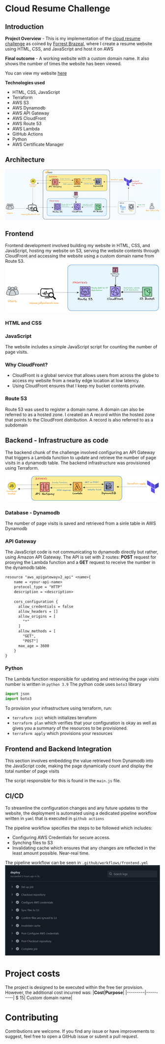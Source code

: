 # Cloud Resume Challenge
## Introduction
**Project Overview** - This is my implementation of the [cloud resume challenge](https://cloudresumechallenge.dev/) as coined by [Forrest Brazeal](https://www.linkedin.com/in/forrestbrazeal/), where I create a resume website using HTML, CSS, and JavaScript and host it on AWS 

**Final outcome** - A working website with a custom domain name. It also shows the number of times the website has been viewed.

You can view my website [here](https://resume.jullyachenchi.com/)


**Technologies used**
- HTML, CSS, JavaScript
- Terraform
- AWS S3
- AWS Dynamodb
- AWS API Gateway
- AWS CloudFront
- AWS Route 53
- AWS Lambda
- GitHub Actions
- Python
- AWS Certificate Manager

## Architecture
![Architecture diagram](assets/arch-new.png)

## Frontend 
Frontend development involved building my website in HTML, CSS, and JavaScript, hosting my website on S3, serving the website contents through CloudFront and accessing the website using a custom domain name from Route 53.
![frontend diagram](assets/frontend-new.png)
### HTML and CSS

### JavaScript
The website includes a simple JavaScript script for counting the number of page visits.
### Why CloudFront?
- CloudFront is a global service that allows users from across the globe to access my website from a nearby edge location at low latency.
- Using CloudFront ensures that I keep my bucket contents private.

### Route 53
Route 53 was used to register a domain name. A domain can also be referred to as a hosted zone. I created an A record within the hosted zone that points to the CloudFront distribution. A record is also referred to as a subdomain

## Backend - Infrastructure as code
The backend chunk of the challenge involved configuring an API Gateway that triggers a Lambda function to update and retrieve the number of page visits in a dynamodb table. The backend infrastructure was provisioned using Terraform.

![backend diagram](assets/backend-new.png)

### Database - Dynamodb
The number of page visits is saved and retrieved from a sinle table in AWS Dynamodb

### API Gateway
The JavaScript code is not communicating to dynamodb directly but rather, using Amazon API Gateway. The API is set with 2 routes: **POST** request for proxying the Lambda function and a **GET** request to receive the number in the dynamodb table.
```hcl
resource "aws_apigatewayv2_api" <name>{
    name = <your-api-name>
    protocol_type = "HTTP"
    description = <description>

    cors_configuration {
      allow_credentials = false
      allow_headers = []
      allow_origins = [
        "*"
      ]
      allow_methods = [
        "GET",
        "POST"]
      max_age = 3600
    } 
}
```
### Python
The Lambda function responsible for updating and retrieving the page visits number is written in `python 3.9`
The python code uses `boto3` library 

```python
import json
import boto3
```
To provision your infrastructure using terraform, run:
- `terraform init` which initializes terraform
- `terraform plan` which verifies that your configuration is okay as well as gives you a summary of the resources to be provisioned.
- `terraform apply` which provisions your resources 

## Frontend and Backend Integration
This section involves embedding the value retrieved from Dynamodb into the JavaScript code, making the page dynamically count and display the total number of page visits 

The script responsible for this is found in the `main.js` file.

## CI/CD
To streamline the configuration changes and any future updates to the website, the deployment is automated using a dedicated pipeline workflow written in `yaml` that is executed in `github actions`

The pipeline workflow specifies the steps to be followed which includes:
- Configuring AWS Credentials for secure access.
- Synching files to S3
- Invalidating cache which ensures that any changes are reflected in the least amount possible. Near-real time.

The pipeline workflow can be seen in `.github/workflows/frontend.yml`
![working pipeline](assets/workflow.png)

# Project costs
The project is designed to be executed within the free tier provision. However, the additional cost incurred was:
|**Cost**|**Purpose**|
|---------|----------|
$ 15| Custom domain name|

# Contributing
Contributions are welcome. If you find any issue or have improvements to suggest, feel free to open a GitHub issue or submit a pull request.
